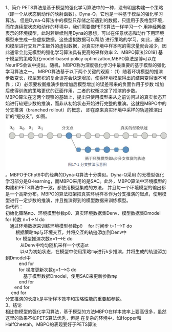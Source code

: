 1、简介
PETS算法是基于模型的强化学习算法中的一种，没有明显构建一个策略（即一个从状态到动作的映射函数）。Dyna-Q，它也是一种基于模型的强化学习算法。
但是Dyna-Q算法中的模型只存储之前遇到的数据，只适用于表格型环境，而在连续型状态和动作的环境中，我们需要像PETS算法一样学习一个
用神经网络表示的环境模型，此时若继续利用Dyna的思想，可以在任意状态和动作下用环境模型来生成一些虚拟数据，这些虚拟数据可以帮助
进行策略的学习。如此，通过和模型进行交互产生额外的虚拟数据，对真实环境中样本呢的需求量就会减少，因此通常会比无模型的强化学习算法具有更高的采样效率
2、MBPO算法[2019]
基于模型的策略优化model-based policy optimization,MBPO算法是博可以在NeurIPS会议中提出。随机，MBPO称为深度强化学习中最重要的基于模型的强化学习算法之一。
MBPO算法基于以下两个关键的观察：（1）随着环境模型的推演步数变长，模型累积的复合误差会快速增加，使得环境模型得出的结果变得很不可靠；（2）必须要权衡推演步数增加后模型增加的误差带来的负面作用于步数
增加后使得训练的策略更优的正面作用，二者的权衡决定了推演的步数。  
MBPO算法在这两个观察的基础上，提出只使用模型来从之前访问过的真实状态开始进行较短步数的推演，而非从初始状态开始进行完整的推演。这就是MBPO中的分支推演（branched rollout）的概念，
即在原来真实环境中采样的轨迹推演出新的“短分支”，如图。![分支推演.png](分支推演.png)。MBPO于Chpt6中的经典的Dyna-Q算法十分类似。Dyna-Q采用
的无模型强化学习部分是Q-learning，而MBPO采用的是SAC。此外，MBPO算法中环境模型的构建和PETS算法中一致，都使用模型集成的方法，
并且每一个环境模型的输出都是一个高斯分布。MBPO的算法框架把真实环境样本作为分支推演的起点，使用模型进行一定步数的推演，并且推演得到的模型数据来训练模型。  
伪代码：  
初始化策略πφ、环境模型参数pθ、真实环境数据集Denv、模型数据集Dmodel  
for 轮数 n=1->N do  
&emsp;通过环境数据来训练环境模型参数pθ
&emsp;for 时间步 t=1-->T do  
&emsp;&emsp; 根据策略πφ与环境交互，并将交互的轨迹添加到Denv中  
&emsp;&emsp; for 模型推演次数e=1-->E do  
&emsp;&emsp;&emsp; 从Denv中均匀随机采样一个状态st  
&emsp;&emsp;&emsp; 以st为初始状态，在模型中使用策略πφ进行k步推演，并将生成的轨迹添加到Dmodel中  
&emsp;&emsp;&emsp;end for  
&emsp;&emsp;&emsp;for 梯度更新次数g=1-->G do  
&emsp;&emsp;&emsp;&emsp;基于模型数据Dmodel，使用SAC来更新参数πφ  
&emsp;&emsp;&emsp;end for  
&emsp;&emsp;end for  
&emsp; end for  
分支推演的长度k是平衡样本效率和策略性能的重要超参数。  
3、结论  
相比物模型的强化学习算法，基于模型的方法MBPO在样本效率上要高很多，虽然这里的效果不如PETS算法优秀，但是
在复杂的环境中，如Hopper和HalfCheetah，MBPO的表现要好于PETS算法

